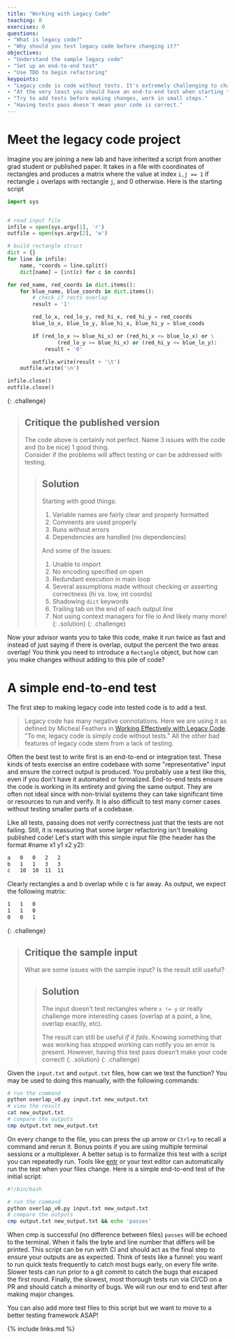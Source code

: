 ```yaml
---
title: "Working with Legacy Code"
teaching: 0
exercises: 0
questions:
- "What is legacy code?"
- "Why should you test legacy code before changing it?"
objectives:
- "Understand the sample legacy code"
- "Set up an end-to-end test"
- "Use TDD to begin refactoring"
keypoints:
- "Legacy code is code without tests. It's extremely challenging to change code that doesn't have tests."
- "At the very least you should have an end-to-end test when starting to change code."
- "Try to add tests before making changes, work in small steps."
- "Having tests pass doesn't mean your code is correct."
---
```

# Meet the legacy code project

Imagine you are joining a new lab and have inherited a script from
another grad student or published paper.  It takes in a file with coordinates
of rectangles and produces a matrix where the value at index `i,j == 1` if rectangle
`i` overlaps with rectangle `j`, and 0 otherwise.  Here is the starting script

```python
import sys


# read input file
infile = open(sys.argv[1], 'r')
outfile = open(sys.argv[2], 'w')

# build rectangle struct
dict = {}
for line in infile:
    name, *coords = line.split()
    dict[name] = [int(c) for c in coords]

for red_name, red_coords in dict.items():
    for blue_name, blue_coords in dict.items():
        # check if rects overlap
        result = '1'

        red_lo_x, red_lo_y, red_hi_x, red_hi_y = red_coords
        blue_lo_x, blue_lo_y, blue_hi_x, blue_hi_y = blue_coods

        if (red_lo_x >= blue_hi_x) or (red_hi_x <= blue_lo_x) or \
                (red_lo_y >= blue_hi_x) or (red_hi_y <= blue_lo_y):
            result = '0'

        outfile.write(result + '\t')
    outfile.write('\n')

infile.close()
outfile.close()
```

{: .challenge}
> ## Critique the published version
>
> The code above is certainly not perfect.  Name 3 issues with the code and (to
> be nice) 1 good thing.  
> Consider if the problems will affect testing or can
> be addressed with testing.
>>
> > ## Solution
> > Starting with good things:
> > 1. Variable names are fairly clear and properly formatted
> > 2. Comments are used properly
> > 3. Runs without errors
> > 4. Dependencies are handled (no dependencies)
> >
> > And some of the issues:
> > 1. Unable to import
> > 2. No encoding specified on open
> > 3. Redundant execution in main loop
> > 4. Several assumptions made without checking or asserting correctness (hi vs. low, int coords)
> > 5. Shadowing `dict` keywords
> > 6. Trailing tab on the end of each output line
> > 7. Not using context managers for file io
> > And likely many more!
> {: .solution}
{: .challenge}

Now your advisor wants you to take this code, make it run twice as fast and
instead of just saying if there is overlap, output the percent the two areas
overlap!  You think you need to introduce a `Rectangle` object, but how can you
make changes without adding to this pile of code?

# A simple end-to-end test

The first step to making legacy code into tested code is to add a test.

> Legacy code has many negative connotations.  Here we are using it as defined
> by Micheal Feathers in [Working Effectively with Legacy Code](https://learning.oreilly.com/library/view/working-effectively-with/0131177052/).
> "To me, legacy code is simply code without tests."  All the other bad features
> of legacy code stem from a lack of testing.

Often the best test to write first is an end-to-end or integration test.  These
kinds of tests exercise an entire codebase with some "representative" input and
ensure the correct output is produced.  You probably use a test like this, even
if you don't have it automated or formalized.  End-to-end tests ensure the code
is working in its entirety and giving the same output.  They are often not
ideal since with non-trivial systems they can take significant time or
resources to run and verify.  It is also difficult to test many corner
cases without testing smaller parts of a codebase.

Like all tests, passing does not verify correctness just that the tests are not
failing.  Still, it is reassuring that some larger refactoring isn't breaking
published code!  Let's start with this simple input file (the header has the format #name	x1	y1	x2	y2):
```input.txt
a	0	0	2	2
b	1	1	3	3
c	10	10	11	11
```
Clearly rectangles a and b overlap while c is far away.  As output, we expect
the following matrix:
```output.txt
1	1	0	
1	1	0	
0	0	1	
```

{: .challenge}
> ## Critique the sample input
>
> What are some issues with the sample input?  Is the result still useful?
>>
> > ## Solution
> > The input doesn't test rectangles where `x != y` or really challenge more
> > interesting cases (overlap at a point, a line, overlap exactly, etc).
> > 
> > The result can still be useful *if it fails*.  Knowing something that was
> > working has stopped working can notify you an error is present.  However,
> > having this test pass doesn't make your code correct!
> {: .solution}
{: .challenge}

Given the `input.txt` and `output.txt` files, how can we test the function?
You may be used to doing this manually, with the following commands:
```bash
# run the command
python overlap_v0.py input.txt new_output.txt
# view the result
cat new_output.txt
# compare the outputs
cmp output.txt new_output.txt
```

On every change to the file, you can press the up arrow or `Ctrl+p` to recall
a command and rerun it.  Bonus points if you are using multiple terminal sessions
or a multiplexer.  A better setup is to formalize this test with a script you
can repeatedly run.  Tools like [entr](https://github.com/eradman/entr) or your
text editor can automatically run the test when your files change.  Here is a
simple end-to-end test of the initial script:
```bash
#!/bin/bash

# run the command
python overlap_v0.py input.txt new_output.txt
# compare the outputs
cmp output.txt new_output.txt && echo 'passes'
```
When cmp is successful (no difference between files) `passes` will be echoed to
the terminal.  When it fails the byte and line number that differs will be
printed.  This script can be run with CI and should act as the final step to
ensure your outputs are as expected.  Think of tests like a funnel: you want to
run quick tests frequently to catch most bugs early, on every file write. Slower
tests can run prior to a git commit to catch the bugs that escaped the first round.
Finally, the slowest, most thorough tests run via CI/CD on a PR and should
catch a minority of bugs.  We will run our end to end test after making major changes.

You can also add more test files to this script but we want to move to a better
testing framework ASAP!

{% include links.md %}

